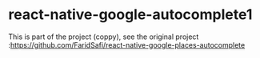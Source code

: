 # react-native-google-autocomplete1
This is part of the project (coppy), see the original project :https://github.com/FaridSafi/react-native-google-places-autocomplete
